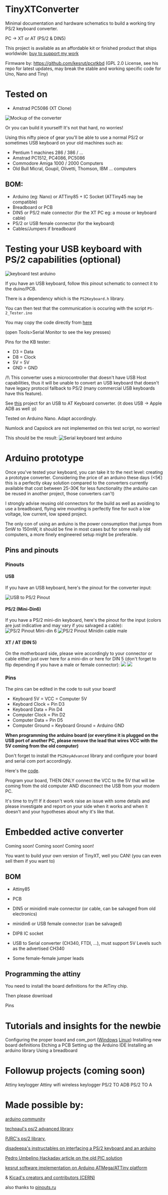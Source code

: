 # TinyXTConverter

Minimal documentation and hardware schematics to build a working tiny PS/2 keyboard converter.

PC -> XT or AT (PS/2 & DIN5)

This project is available as an affordable kit or finished product that ships worldwide: [buy to support my work]()

Firmware by: https://github.com/kesrut/pcxtkbd (GPL 2.0 License, see his repo for latest updates, may break the stable and working specific code for Uno, Nano and Tiny)

# Tested on
- Amstrad PC5086 (XT Clone)

![Mockup of the converter](https://raw.githubusercontent.com/nazmifr/TinyXT/master/converter_mockup.jpg)

Or you can build it yourself! It's not that hard, no worries!

Using this nifty piece of gear you'll be able to use a normal PS/2 or sometimes USB keyboard on your old machines such as:

- Pentium 1 machines 286 / 386 / ...
- Amstrad PC1512, PC4086, PC5086 
- Commodore Amiga 1000 / 2000 Computers
- Old Bull Micral, Goupil, Olivetti, Thomson, IBM ... computers

## BOM:
- Arduino (eg: Nano) or ATTiny85 + IC Socket (ATTiny45 may be compatible)
- Breadboard or PCB
- DIN5 or PS/2 male connector (for the XT PC eg: a mouse or keyboard cable)
- PS/2 or USB female connector (for the keyboard)
- Cables/Jumpers if breadboard

# Testing your USB keyboard with PS/2 capabilities (optional)
![keyboard test arduino](https://raw.githubusercontent.com/nazmifr/TinyXT/master/prototype_ps2_keyboard_tester_serial.jpg)

If you have an USB keyboard, follow this pinout schematic to connect it to the duino/PCB.

There is a dependency which is the ```PS2Keyboard.h``` library.

You can then test that the communication is occuring with the script ```PS-2_Tester.ino``` 

You may copy the code directly from [here](https://raw.githubusercontent.com/nazmifr/TinyXT/master/PS-2_Tester.ino)

(open Tools>Serial Monitor to see the key presses)

Pins for the KB tester:
- D3 = Data
- D8 = Clock
- 5V = 5V
- GND = GND

/!\ This converter uses a microcontroller that doesn't have USB Host capabilities, thus it will be unable to convert an USB keyboard that doesn't have legacy protocol fallback to PS/2 (many commercial USB keyboards have this feature).

See [this]() project for an USB to AT Keyboard converter. (it does USB -> Apple ADB as well :p)

Tested on Arduino Nano. Adapt accordingly.

Numlock and Capslock are not implemented on this test script, no worries!

This should be the result:
![Serial keyboard test arduino](https://raw.githubusercontent.com/nazmifr/TinyXT/master/serial_test.png)

# Arduino prototype

Once you've tested your keyboard, you can take it to the next level: creating a prototype converter. Considering the price of an arduino these days (<5€) this is a perfectly okay solution compared to the converters currently available that cost between 25-30€ for less functionality (the arduino can be reused in another project, those converters can't)

I strongly advise reusing old connectors for the build as well as avoiding to use a breadboard, flying wire mounting is perfectly fine for such a low voltage, low current, low speed project.

The only con of using an arduino is the power consumption that jumps from 5mW to 150mW, it should be fine in most cases but for some really old computers, a more finely engineered setup might be preferable.

## Pins and pinouts

### Pinouts

#### USB
If you have an USB keyboard, here's the pinout for the converter input:

![USB to PS/2 Pinout](https://raw.githubusercontent.com/nazmifr/TinyXT/master/pinout_usb_PS2_conversion_keyboard.png)

#### PS/2 (Mini-Din6)
If you have a PS/2 mini-din keyboard, here's the pinout for the input (colors are just indicative and may vary if you salvaged a cable):
![PS/2 Pinout Mini-din 6](https://raw.githubusercontent.com/nazmifr/TinyXT/master/PS2-Pinout.jpg)
![PS/2 Pinout Minidin cable male](https://raw.githubusercontent.com/nazmifr/TinyXT/master/pinout_ps2_cable_male.gif)

#### XT / AT (DIN 5)
On the motherboard side, please wire accordingly to your connector or cable either just over here for a mini-din or here for DIN 5 (don't forget to flip depending if you have a male or female connector):
![](https://raw.githubusercontent.com/nazmifr/TinyXT/master/FEMALE_DIN_5_Keyboard_Connector.png)
![](https://raw.githubusercontent.com/nazmifr/TinyXT/master/male_din_5_XT_AT_Connector_Keyboard.jpg)

### Pins
The pins can be edited in the code to suit your board!

- Keyboard 5V = VCC = Computer 5V 
- Keyboard Clock = Pin D3
- Keyboard Data = Pin D4
- Computer Clock = Pin D2
- Computer Data = Pin D5
- Computer Ground = Keyboard Ground = Arduino GND

**When programming the arduino board (or everytime it is plugged on the USB port of another PC, please remove the lead that wires VCC with the 5V coming from the old computer)**

Don't forget to install the ```PS2KeyAdvanced``` library and configure your board and serial com port accordingly.

Here's the [code](https://raw.githubusercontent.com/nazmifr/TinyXT/master/tinyxt.ino).

Program your board, THEN ONLY connect the VCC to the 5V that will be coming from the old computer AND disconnect the USB from your modern PC.

It's time to try!!! If it doesn't work raise an issue with some details and please investigate and report on your side when it works and when it doesn't and your hypotheses about why it's like that.

# Embedded active converter
Coming soon!
Coming soon!
Coming soon!

You want to build your own version of TinyXT, well you CAN! (you can even sell them if you want to)

## BOM
- Attiny85
- PCB
- DIN5 or minidin6 male connector (or cable, can be salvaged from old electronics)
- minidin6 or USB female connector (can be salvaged)
- DIP8 IC socket

- USB to Serial converter (CH340, FTDI, ...), must support 5V Levels such as the advertised CH340
- Some female-female jumper leads

## Programming the attiny
You need to install the board definitions for the AtTiny chip.

Then please download

Pins


# Tutorials and insights for the newbie

Configuring the proper board and com_port ([Windows]() [Linux]())
Installing new board definitions
Etching a PCB
Setting up the Arduino IDE
Installing an arduino library
Using a breadboard

# Followup projects (coming soon)

Attiny keylogger
Attiny wifi wireless keylogger
PS/2 TO ADB
PS/2 TO A

# Made possible by:

[arduino community](https://arduino.orgcc)

[techpaul's ps/2 advanced library](https://github.com/techpaul/PS2KeyAdvanced)

[PJRC's ps/2 library](https://www.pjrc.com/teensy/td_libs_PS2Keyboard.html),

[djsadeepa's instructables on interfacing a PS/2 keyboard and an arduino](https://www.instructables.com/id/Connect-PS2-Keyboard-to-Arduino/) 

[Pedro Umbelino Hackaday article on the old PIC solution](https://hackaday.com/2017/01/21/attoxtkeyboard/)

[kesrut software implementation on Arduino ATMega/ATTiny platform](https://github.com/kesrut/pcxtkbd)

& [Kicad's creators and contributors (CERN)](https://www.kicad-pcb.org/)

also thanks to [pinouts.ru](https://pinouts.ru/InputCables/usb_ps2_mouse_pinout.shtml)

